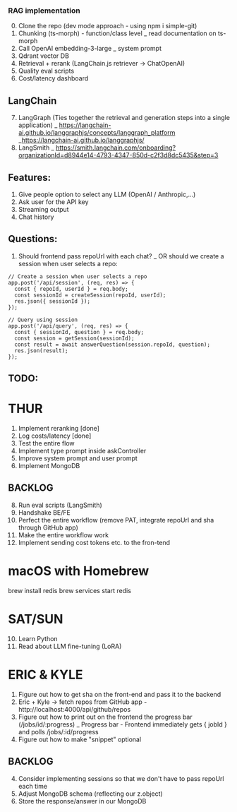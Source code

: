 ### RAG implementation

0. Clone the repo (dev mode approach - using npm i simple-git)
1. Chunking (ts-morph) - function/class level
   \_ read documentation on ts-morph
2. Call OpenAI embedding-3-large
   \_ system prompt
3. Qdrant vector DB
4. Retrieval + rerank (LangChain.js retriever -> ChatOpenAI)
5. Quality eval scripts
6. Cost/latency dashboard

## LangChain

7. LangGraph (Ties together the retrieval and generation steps into a single application)
   \_ https://langchain-ai.github.io/langgraphjs/concepts/langgraph_platform
   \_https://langchain-ai.github.io/langgraphjs/
8. LangSmith
   \_ https://smith.langchain.com/onboarding?organizationId=d8944e14-4793-4347-850d-c2f3d8dc5435&step=3

## Features:

1. Give people option to select any LLM (OpenAI / Anthropic,...)
2. Ask user for the API key
3. Streaming output
4. Chat history

## Questions:

1. Should frontend pass repoUrl with each chat?
   \_ OR should we create a session when user selects a repo:

```
// Create a session when user selects a repo
app.post('/api/session', (req, res) => {
  const { repoId, userId } = req.body;
  const sessionId = createSession(repoId, userId);
  res.json({ sessionId });
});

// Query using session
app.post('/api/query', (req, res) => {
  const { sessionId, question } = req.body;
  const session = getSession(sessionId);
  const result = await answerQuestion(session.repoId, question);
  res.json(result);
});
```

## TODO:

# THUR

1. Implement reranking [done]
2. Log costs/latency [done]
3. Test the entire flow
4. Implement type prompt inside askController
5. Improve system prompt and user prompt
6. Implement MongoDB

## BACKLOG

8. Run eval scripts (LangSmith)
9. Handshake BE/FE
10. Perfect the entire workflow (remove PAT, integrate repoUrl and sha through GitHub app)
11. Make the entire workflow work
12. Implement sending cost tokens etc. to the fron-tend

# macOS with Homebrew

brew install redis
brew services start redis

# SAT/SUN

10. Learn Python
11. Read about LLM fine-tuning (LoRA)

# ERIC & KYLE

1. Figure out how to get sha on the front-end and pass it to the backend
2. Eric + Kyle -> fetch repos from GitHub app - http://localhost:4000/api/github/repos
3. Figure out how to print out on the frontend the progress bar (/jobs/id/:progress)
   \_ Progress bar - Frontend immediately gets { jobId } and polls /jobs/:id/progress
4. Figure out how to make "snippet" optional

## BACKLOG

4. Consider implementing sessions so that we don't have to pass repoUrl each time
5. Adjust MongoDB schema (reflecting our z.object)
6. Store the response/answer in our MongoDB
